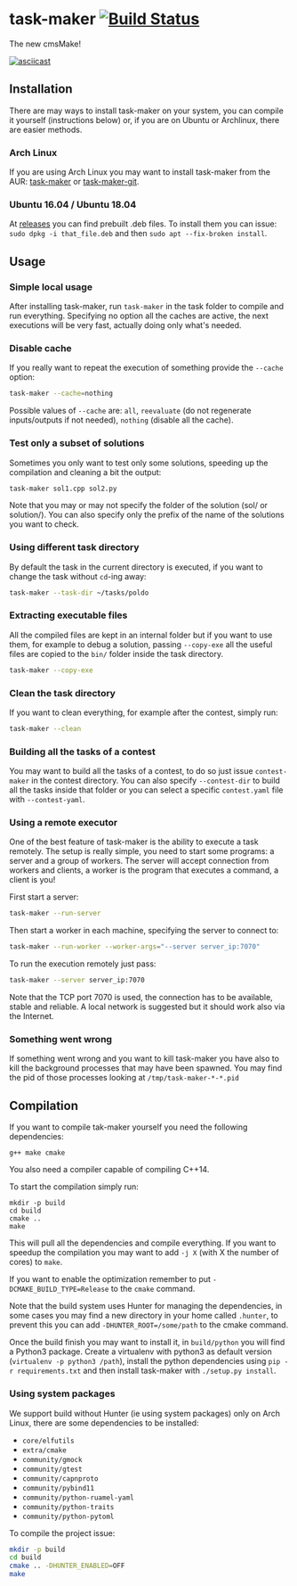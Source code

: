 # task-maker [![Build Status](https://travis-ci.org/algorithm-ninja/task-maker.svg?branch=master)](https://travis-ci.org/algorithm-ninja/task-maker)

The new cmsMake!

[![asciicast](https://asciinema.org/a/Kh8y6c7TD2WBjxTXDPnQQxPS1.png)](https://asciinema.org/a/Kh8y6c7TD2WBjxTXDPnQQxPS1)

## Installation

There are may ways to install task-maker on your system, you can compile
it yourself (instructions below) or, if you are on Ubuntu or Archlinux, there
are easier methods.

### Arch Linux
If you are using Arch Linux you may want to install task-maker from the AUR:
[task-maker](https://aur.archlinux.org/packages/task-maker)
or
[task-maker-git](https://aur.archlinux.org/packages/task-maker-git).

### Ubuntu 16.04 / Ubuntu 18.04
At [releases](https://github.com/algorithm-ninja/task-maker/releases) you
can find prebuilt .deb files. To install them you can issue:
`sudo dpkg -i that_file.deb` and then `sudo apt --fix-broken install`.

## Usage

### Simple local usage
After installing task-maker, run `task-maker` in the task folder to compile
and run everything. Specifying no option all the caches are active, the next
executions will be very fast, actually doing only what's needed.

### Disable cache
If you really want to repeat the execution of something provide the `--cache`
option:
```bash
task-maker --cache=nothing
```

Possible values of `--cache` are: `all`, `reevaluate` (do not regenerate
inputs/outputs if not needed), `nothing` (disable all the cache).

### Test only a subset of solutions
Sometimes you only want to test only some solutions, speeding up the
compilation and cleaning a bit the output:
```bash
task-maker sol1.cpp sol2.py
```
Note that you may or may not specify the folder of the solution (sol/ or
solution/). You can also specify only the prefix of the name of the solutions
you want to check.

### Using different task directory
By default the task in the current directory is executed, if you want to change
the task without `cd`-ing away:
```bash
task-maker --task-dir ~/tasks/poldo
```

### Extracting executable files
All the compiled files are kept in an internal folder but if you want to
use them, for example to debug a solution, passing `--copy-exe` all the
useful files are copied to the `bin/` folder inside the task directory.
```bash
task-maker --copy-exe
```

### Clean the task directory
If you want to clean everything, for example after the contest, simply run:
```bash
task-maker --clean
```

### Building all the tasks of a contest
You may want to build all the tasks of a contest, to do so just issue
`contest-maker` in the contest directory. You can also specify
`--contest-dir` to build all the tasks inside that folder or you can select
a specific `contest.yaml` file with `--contest-yaml`.

### Using a remote executor
One of the best feature of task-maker is the ability to execute a task remotely.
The setup is really simple, you need to start some programs: a server and
a group of workers. The server will accept connection from workers and clients,
a worker is the program that executes a command, a client is you!

First start a server:
```bash
task-maker --run-server
```

Then start a worker in each machine, specifying the server to connect to:
```bash
task-maker --run-worker --worker-args="--server server_ip:7070"
```

To run the execution remotely just pass:
```bash
task-maker --server server_ip:7070
```

Note that the TCP port 7070 is used, the connection has to be available,
stable and reliable. A local network is suggested but it should work also
via the Internet.

### Something went wrong
If something went wrong and you want to kill task-maker you have also to kill
the background processes that may have been spawned.
You may find the pid of those processes looking at `/tmp/task-maker-*-*.pid`


## Compilation
If you want to compile tak-maker yourself you need the following dependencies:
```
g++ make cmake
```

You also need a compiler capable of compiling C++14.

To start the compilation simply run:
```
mkdir -p build
cd build
cmake ..
make
```

This will pull all the dependencies and compile everything. If you want to
speedup the compilation you may want to add `-j X` (with X the number of cores)
to `make`.

If you want to enable the optimization remember to put
`-DCMAKE_BUILD_TYPE=Release` to the `cmake` command.

Note that the build system uses Hunter for managing the dependencies, in some
cases you may find a new directory in your home called `.hunter`, to prevent
this you can add `-DHUNTER_ROOT=/some/path` to the cmake command.

Once the build finish you may want to install it, in `build/python` you will
find a Python3 package. Create a virtualenv with python3 as default version
(`virtualenv -p python3 /path`), install the python dependencies using
`pip -r requirements.txt` and then install task-maker with `./setup.py install`.

### Using system packages
We support build without Hunter (ie using system packages) only on Arch Linux,
there are some dependencies to be installed:

- `core/elfutils`
- `extra/cmake`
- `community/gmock`
- `community/gtest`
- `community/capnproto`
- `community/pybind11`
- `community/python-ruamel-yaml`
- `community/python-traits`
- `community/python-pytoml`

To compile the project issue:
```bash
mkdir -p build
cd build
cmake .. -DHUNTER_ENABLED=OFF
make
```
